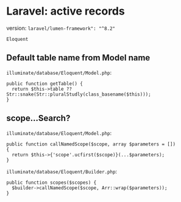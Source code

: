 # Laravel: active records

version: `laravel/lumen-framework": "^8.2"`

`Eloquent`

## Default table name from Model name

`illuminate/database/Eloquent/Model.php`:

```
public function getTable() {
  return $this->table ?? Str::snake(Str::pluralStudly(class_basename($this)));
}
```

## scope...Search?

`illuminate/database/Eloquent/Model.php`:

```
public function callNamedScope($scope, array $parameters = [])
{
  return $this->{'scope'.ucfirst($scope)}(...$parameters);
}
```

`illuminate/database/Eloquent/Builder.php`:

```
public function scopes($scopes) {
  $builder->callNamedScope($scope, Arr::wrap($parameters));
}
```
